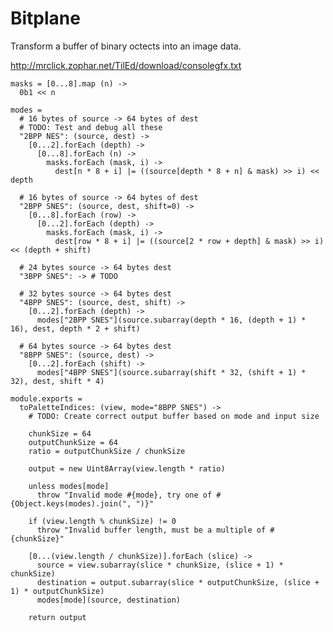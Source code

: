 Bitplane
========

Transform a buffer of binary octects into an image data.

http://mrclick.zophar.net/TilEd/download/consolegfx.txt

    masks = [0...8].map (n) ->
      0b1 << n

    modes =
      # 16 bytes of source -> 64 bytes of dest
      # TODO: Test and debug all these
      "2BPP NES": (source, dest) ->
        [0...2].forEach (depth) ->
          [0...8].forEach (n) ->
            masks.forEach (mask, i) ->
              dest[n * 8 + i] |= ((source[depth * 8 + n] & mask) >> i) << depth

      # 16 bytes of source -> 64 bytes of dest
      "2BPP SNES": (source, dest, shift=0) ->
        [0...8].forEach (row) ->
          [0...2].forEach (depth) ->
            masks.forEach (mask, i) ->
              dest[row * 8 + i] |= ((source[2 * row + depth] & mask) >> i) << (depth + shift)

      # 24 bytes source -> 64 bytes dest
      "3BPP SNES": -> # TODO

      # 32 bytes source -> 64 bytes dest
      "4BPP SNES": (source, dest, shift) ->
        [0...2].forEach (depth) ->
          modes["2BPP SNES"](source.subarray(depth * 16, (depth + 1) * 16), dest, depth * 2 + shift)

      # 64 bytes source -> 64 bytes dest
      "8BPP SNES": (source, dest) ->
        [0...2].forEach (shift) ->
          modes["4BPP SNES"](source.subarray(shift * 32, (shift + 1) * 32), dest, shift * 4)

    module.exports = 
      toPaletteIndices: (view, mode="8BPP SNES") ->
        # TODO: Create correct output buffer based on mode and input size

        chunkSize = 64
        outputChunkSize = 64
        ratio = outputChunkSize / chunkSize

        output = new Uint8Array(view.length * ratio)

        unless modes[mode]
          throw "Invalid mode #{mode}, try one of #{Object.keys(modes).join(", ")}"

        if (view.length % chunkSize) != 0
          throw "Invalid buffer length, must be a multiple of #{chunkSize}"

        [0...(view.length / chunkSize)].forEach (slice) ->
          source = view.subarray(slice * chunkSize, (slice + 1) * chunkSize)
          destination = output.subarray(slice * outputChunkSize, (slice + 1) * outputChunkSize)
          modes[mode](source, destination)

        return output
